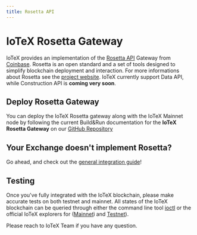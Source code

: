 ```yaml
---
title: Rosetta API
---
```


# IoTeX Rosetta Gateway

IoTeX provides an implementation of the [Rosetta API](https://github.com/coinbase/rosetta-sdk-go) Gateway from [Coinbase](https://coinbase.com).
Rosetta is an open standard and a set of tools designed to simplify blockchain deployment and interaction. For more informations about Rosetta see the [project website](https://www.rosetta-api.org/). IoTeX currently support Data API, while Construction API is
**coming very soon**.

## Deploy Rosetta Gateway

You can deploy the IoTeX Rosetta gateway along with the IoTeX Mainnet node by following the current Build&Run documentation for the **IoTeX Rosetta Gateway** on our [GitHub Repository](https://github.com/iotexproject/iotex-core-rosetta-gateway#iotex-gateway-for-rosetta)

## Your Exchange doesn't implement Rosetta?

Go ahead, and check out the [general integration guide](guide)!

## Testing

Once you've fully integrated with the IoTeX blockchain, please make accurate tests on both testnet and mainnet. All states of the IoTeX blockchain can be queried through either the command line tool [ioctl](/developer/get-started/ioctl-install) or the official IoTeX explorers for ([Mainnet](https://iotexscan.io)ì and [Testnet](https://testnet.iotexscan.io)).

Please reach to IoTeX Team if you have any question.

